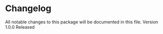 # Changelog
All notable changes to this package will be documented in this file.
Version 1.0.0 Released
